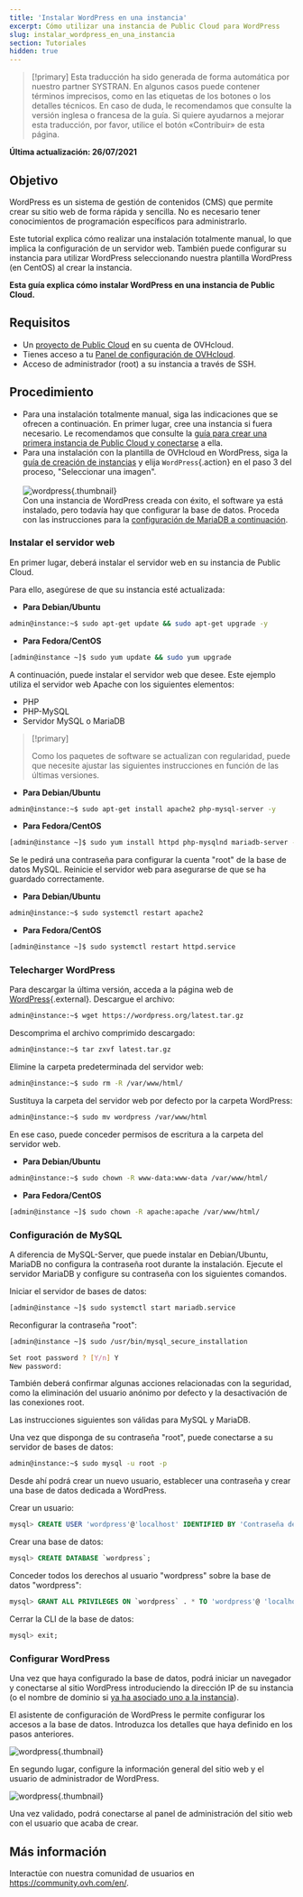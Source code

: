 ```yaml
---
title: 'Instalar WordPress en una instancia'
excerpt: Cómo utilizar una instancia de Public Cloud para WordPress
slug: instalar_wordpress_en_una_instancia
section: Tutoriales
hidden: true
---
```


> [!primary]
> Esta traducción ha sido generada de forma automática por nuestro partner SYSTRAN. En algunos casos puede contener términos imprecisos, como en las etiquetas de los botones o los detalles técnicos. En caso de duda, le recomendamos que consulte la versión inglesa o francesa de la guía. Si quiere ayudarnos a mejorar esta traducción, por favor, utilice el botón «Contribuir» de esta página.
> 

**Última actualización: 26/07/2021**

## Objetivo

WordPress es un sistema de gestión de contenidos (CMS) que permite crear su sitio web de forma rápida y sencilla. No es necesario tener conocimientos de programación específicos para administrarlo.

Este tutorial explica cómo realizar una instalación totalmente manual, lo que implica la configuración de un servidor web. También puede configurar su instancia para utilizar WordPress seleccionando nuestra plantilla WordPress (en CentOS) al crear la instancia.

**Esta guía explica cómo instalar WordPress en una instancia de Public Cloud.**

## Requisitos

- Un [proyecto de Public Cloud](https://www.ovhcloud.com/es/public-cloud/) en su cuenta de OVHcloud.
- Tienes acceso a tu [Panel de configuración de OVHcloud](https://ca.ovh.com/auth/?action=gotomanager&from=https://www.ovh.com/world/&ovhSubsidiary=ws).
- Acceso de administrador (root) a su instancia a través de SSH.

## Procedimiento

- Para una instalación totalmente manual, siga las indicaciones que se ofrecen a continuación. En primer lugar, cree una instancia si fuera necesario. Le recomendamos que consulte la [guía para crear una primera instancia de Public Cloud y conectarse](../public-cloud-primeros-pasos/) a ella.
- Para una instalación con la plantilla de OVHcloud en WordPress, siga la [guía de creación de instancias](../public-cloud-primeros-pasos/) y elija `WordPress`{.action} en el paso 3 del proceso, "Seleccionar una imagen". <br><br> ![wordpress](images/wp_instance.png){.thumbnail} <br> Con una instancia de WordPress creada con éxito, el software ya está instalado, pero todavía hay que configurar la base de datos. Proceda con las instrucciones para la [configuración de MariaDB a continuación](#sqlconf).

### Instalar el servidor web

En primer lugar, deberá instalar el servidor web en su instancia de Public Cloud.

Para ello, asegúrese de que su instancia esté actualizada:

- **Para Debian/Ubuntu**

```bash
admin@instance:~$ sudo apt-get update && sudo apt-get upgrade -y
```

- **Para Fedora/CentOS**

```bash
[admin@instance ~]$ sudo yum update && sudo yum upgrade
```

A continuación, puede instalar el servidor web que desee. Este ejemplo utiliza el servidor web Apache con los siguientes elementos:

- PHP
- PHP-MySQL
- Servidor MySQL o MariaDB

> [!primary]
>
> Como los paquetes de software se actualizan con regularidad, puede que necesite ajustar las siguientes instrucciones en función de las últimas versiones.
>

- **Para Debian/Ubuntu**

```bash
admin@instance:~$ sudo apt-get install apache2 php-mysql-server -y
```

- **Para Fedora/CentOS**

```bash
[admin@instance ~]$ sudo yum install httpd php-mysqlnd mariadb-server -y
```

Se le pedirá una contraseña para configurar la cuenta "root" de la base de datos MySQL. Reinicie el servidor web para asegurarse de que se ha guardado correctamente.

- **Para Debian/Ubuntu**

```bash
admin@instance:~$ sudo systemctl restart apache2
```

- **Para Fedora/CentOS**

```bash
[admin@instance ~]$ sudo systemctl restart httpd.service
```

### Telecharger WordPress

Para descargar la última versión, acceda a la página web de [WordPress](https://wordpress.org/download/){.external}. Descargue el archivo:

```bash
admin@instance:~$ wget https://wordpress.org/latest.tar.gz
```

Descomprima el archivo comprimido descargado:

```bash
admin@instance:~$ tar zxvf latest.tar.gz
```

Elimine la carpeta predeterminada del servidor web:

```bash
admin@instance:~$ sudo rm -R /var/www/html/
```

Sustituya la carpeta del servidor web por defecto por la carpeta WordPress:

```bash
admin@instance:~$ sudo mv wordpress /var/www/html
```

En ese caso, puede conceder permisos de escritura a la carpeta del servidor web.

- **Para Debian/Ubuntu**

```bash
admin@instance:~$ sudo chown -R www-data:www-data /var/www/html/
```

- **Para Fedora/CentOS**

```bash
[admin@instance ~]$ sudo chown -R apache:apache /var/www/html/
```

### Configuración de MySQL <a name="sqlconf"></a>

A diferencia de MySQL-Server, que puede instalar en Debian/Ubuntu, MariaDB no configura la contraseña root durante la instalación. Ejecute el servidor MariaDB y configure su contraseña con los siguientes comandos.

Iniciar el servidor de bases de datos:

```bash
[admin@instance ~]$ sudo systemctl start mariadb.service
```

Reconfigurar la contraseña "root":

```bash
[admin@instance ~]$ sudo /usr/bin/mysql_secure_installation
```

```bash
Set root password ? [Y/n] Y
New password:
```

También deberá confirmar algunas acciones relacionadas con la seguridad, como la eliminación del usuario anónimo por defecto y la desactivación de las conexiones root.

Las instrucciones siguientes son válidas para MySQL y MariaDB.

Una vez que disponga de su contraseña "root", puede conectarse a su servidor de bases de datos:

```bash
admin@instance:~$ sudo mysql -u root -p
```

Desde ahí podrá crear un nuevo usuario, establecer una contraseña y crear una base de datos dedicada a WordPress.

Crear un usuario:

```sql
mysql> CREATE USER 'wordpress'@'localhost' IDENTIFIED BY 'Contraseña de usuario';
```

Crear una base de datos:

```sql
mysql> CREATE DATABASE `wordpress`;
```

Conceder todos los derechos al usuario "wordpress" sobre la base de datos "wordpress":

```sql
mysql> GRANT ALL PRIVILEGES ON `wordpress` . * TO 'wordpress'@ 'localhost';
```

Cerrar la CLI de la base de datos:

```sql
mysql> exit;
```

### Configurar WordPress

Una vez que haya configurado la base de datos, podrá iniciar un navegador y conectarse al sitio WordPress introduciendo la dirección IP de su instancia (o el nombre de dominio si [ya ha asociado uno a la instancia](../../domains/web_hosting_como_editar_mi_zona_dns/)).

El asistente de configuración de WordPress le permite configurar los accesos a la base de datos. Introduzca los detalles que haya definido en los pasos anteriores.

![wordpress](images/wp_install1.png){.thumbnail}

En segundo lugar, configure la información general del sitio web y el usuario de administrador de WordPress.

![wordpress](images/wp_install2.png){.thumbnail}

Una vez validado, podrá conectarse al panel de administración del sitio web con el usuario que acaba de crear.

## Más información

Interactúe con nuestra comunidad de usuarios en <https://community.ovh.com/en/>.